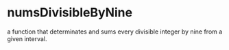 # numsDivisibleByNine

a function that determinates and sums every divisible integer by nine from a given interval.